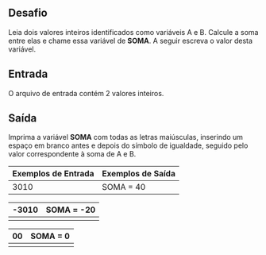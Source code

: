 ## Desafio

Leia dois valores inteiros identificados como variáveis A e B. Calcule a soma entre elas e chame essa variável de **SOMA**.
A seguir escreva o valor desta variável.

## Entrada

O arquivo de entrada contém 2 valores inteiros.

## Saída

Imprima a variável **SOMA** com todas as letras maiúsculas, inserindo um espaço em branco antes e depois do símbolo de igualdade, seguido pelo valor correspondente à soma de A e B.

 

| Exemplos de Entrada | Exemplos de Saída |
| ------------------- | ----------------- |
| 3010                | SOMA = 40         |

| -3010 | SOMA = -20 |
| ----- | ---------- |
|       |            |

| 00   | SOMA = 0 |
| ---- | -------- |
|      |          |